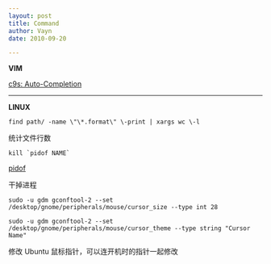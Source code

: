 ```yaml
---
layout: post
title: Command
author: Vayn
date: 2010-09-20

---
```


__VIM__

[c9s: Auto-Completion](http://c9s.me/vim-zh/html/Auto-Completion.html)

---

__LINUX__

`find path/ -name \"\*.format\" \-print | xargs wc \-l`

统计文件行数

`` kill `pidof NAME` ``

[pidof](http://en.wikipedia.org/wiki/Pidof)

干掉进程

`sudo -u gdm gconftool-2 --set /desktop/gnome/peripherals/mouse/cursor_size --type int 28`

`sudo -u gdm gconftool-2 --set /desktop/gnome/peripherals/mouse/cursor_theme --type string "Cursor Name"`

修改 Ubuntu 鼠标指针，可以连开机时的指针一起修改

